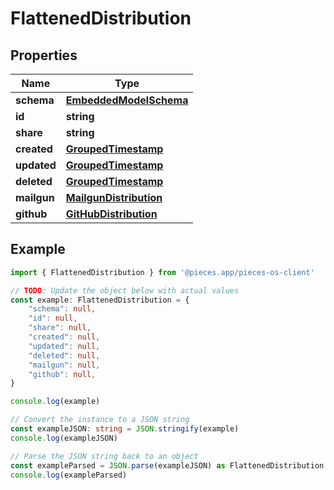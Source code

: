 
# FlattenedDistribution


## Properties

Name | Type
------------ | -------------
**schema** | [**EmbeddedModelSchema**](EmbeddedModelSchema)
**id** | **string**
**share** | **string**
**created** | [**GroupedTimestamp**](GroupedTimestamp)
**updated** | [**GroupedTimestamp**](GroupedTimestamp)
**deleted** | [**GroupedTimestamp**](GroupedTimestamp)
**mailgun** | [**MailgunDistribution**](MailgunDistribution)
**github** | [**GitHubDistribution**](GitHubDistribution)

## Example

```typescript
import { FlattenedDistribution } from '@pieces.app/pieces-os-client'

// TODO: Update the object below with actual values
const example: FlattenedDistribution = {
    "schema": null,
    "id": null,
    "share": null,
    "created": null,
    "updated": null,
    "deleted": null,
    "mailgun": null,
    "github": null,
}

console.log(example)

// Convert the instance to a JSON string
const exampleJSON: string = JSON.stringify(example)
console.log(exampleJSON)

// Parse the JSON string back to an object
const exampleParsed = JSON.parse(exampleJSON) as FlattenedDistribution
console.log(exampleParsed)
```


